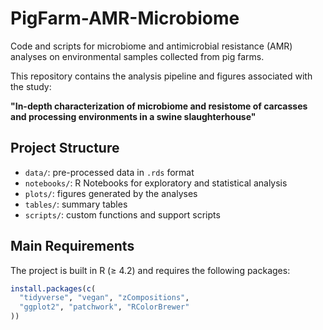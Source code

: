 # PigFarm-AMR-Microbiome

Code and scripts for microbiome and antimicrobial resistance (AMR) analyses on environmental samples collected from pig farms.

This repository contains the analysis pipeline and figures associated with the study:

**"In-depth characterization of microbiome and resistome of carcasses and processing environments in a swine slaughterhouse"**

## Project Structure

- `data/`: pre-processed data in `.rds` format  
- `notebooks/`: R Notebooks for exploratory and statistical analysis  
- `plots/`: figures generated by the analyses  
- `tables/`: summary tables  
- `scripts/`: custom functions and support scripts  

## Main Requirements

The project is built in R (≥ 4.2) and requires the following packages:

```r
install.packages(c(
  "tidyverse", "vegan", "zCompositions", 
  "ggplot2", "patchwork", "RColorBrewer"
))
